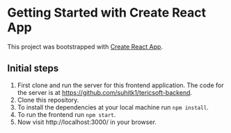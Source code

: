 # Getting Started with Create React App

This project was bootstrapped with [Create React App](https://github.com/facebook/create-react-app).

## Initial steps

1. First clone and run the server for this frontend application. The code for the server is at https://github.com/suhitk1/tericsoft-backend.
2. Clone this repository.
3. To install the dependencies at your local machine run ```npm install```.
4. To run the frontend run ```npm start```.
5. Now visit http://localhost:3000/ in your browser.
